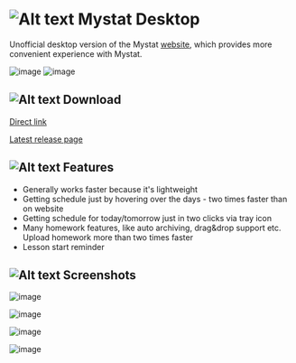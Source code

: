 # ![Alt text](https://user-images.githubusercontent.com/29953103/213180079-781ec0e6-2c92-44e4-a472-3a3a4ccb20c2.png) Mystat Desktop
Unofficial desktop version of the Mystat [website](https://mystat.itstep.org), which provides more convenient experience with Mystat. 

![image](https://img.shields.io/badge/platform-windows-blue)
![image](https://img.shields.io/github/v/release/BeloMaximka/MystatDesktopWpf?color=green&label=version)

## ![Alt text](https://user-images.githubusercontent.com/29953103/213181139-ef1fc9d4-eef2-4912-8ac0-38bf099a880b.png) Download
[Direct link](https://github.com/BeloMaximka/MystatDesktopWpf/releases/latest/download/MystatDesktop.zip)

[Latest release page](https://github.com/BeloMaximka/MystatDesktopWpf/releases/latest/)

## ![Alt text](https://user-images.githubusercontent.com/29953103/213181139-ef1fc9d4-eef2-4912-8ac0-38bf099a880b.png) Features
- Generally works faster because it's lightweight
- Getting schedule just by hovering over the days - two times faster than on website
- Getting schedule for today/tomorrow just in two clicks via tray icon
- Many homework features, like auto archiving, drag&drop support etc. Upload homework more than two times faster
- Lesson start reminder

## ![Alt text](https://user-images.githubusercontent.com/29953103/213181139-ef1fc9d4-eef2-4912-8ac0-38bf099a880b.png) Screenshots

![image](https://user-images.githubusercontent.com/29953103/212164237-e62652e9-a09b-4b86-a15f-7c2b59fa0b28.png)

![image](https://user-images.githubusercontent.com/29953103/212167224-972ee3eb-46b4-4961-aef7-7679ef4b8f65.png)

![image](https://user-images.githubusercontent.com/29953103/212167661-9fe287b9-eb97-4188-aad5-25084fafaff0.png)

![image](https://user-images.githubusercontent.com/29953103/212168109-b8e1778e-2e52-4235-ad1b-4521a884249b.png)
